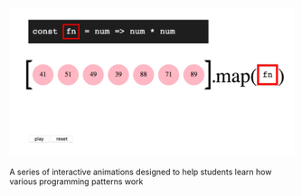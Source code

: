 ![Explanimations](assets/explanimations.gif)

A series of interactive animations designed to help students learn how various 
programming patterns work